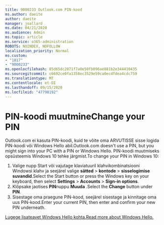 ```yaml
---
title: 9000233 Outlook.com PIN-kood
ms.author: daeite
author: daeite
manager: joallard
ms.date: 04/21/2020
ms.audience: Admin
ms.topic: article
ms.service: o365-administration
ROBOTS: NOINDEX, NOFOLLOW
localization_priority: Normal
ms.custom:
- "1817"
- "9000233"
ms.openlocfilehash: 85d65dc2071f7a0e50fb096ae881b2e344410435
ms.sourcegitcommit: c6692ce0fa1358ec3529e59ca0ecdfdea4cdc759
ms.translationtype: MT
ms.contentlocale: et-EE
ms.lasthandoff: 09/15/2020
ms.locfileid: "47798192"
---
```

# <a name="change-your-pin"></a><span data-ttu-id="a4ee7-102">PIN-koodi muutmine</span><span class="sxs-lookup"><span data-stu-id="a4ee7-102">Change your PIN</span></span>

<span data-ttu-id="a4ee7-103">Outlook.com ei kasuta PIN-koodi, kuid te võite oma ARVUTISSE sisse logida PIN-koodi või Windows Hello abil.</span><span class="sxs-lookup"><span data-stu-id="a4ee7-103">Outlook.com doesn't use a PIN, but you might sign into your PC with a PIN or Windows Hello.</span></span> <span data-ttu-id="a4ee7-104">PIN-koodi muutmiseks opsüsteemis Windows 10 tehke järgmist.</span><span class="sxs-lookup"><span data-stu-id="a4ee7-104">To change your PIN in Windows 10:</span></span>

1. <span data-ttu-id="a4ee7-105">Valige nupp Start või vajutage klaviatuuril klahvikombinatsiooni Windowsi klahv ja seejärel valige **sätted**  >  **kontode**  >  **sisselogimise suvandid**.</span><span class="sxs-lookup"><span data-stu-id="a4ee7-105">Select the Start button or press the Windows key on your keyboard, then select **Settings** > **Accounts** > **Sign-in options**.</span></span>
2. <span data-ttu-id="a4ee7-106">Klõpsake jaotises **PIN**nuppu **Muuda** .</span><span class="sxs-lookup"><span data-stu-id="a4ee7-106">Select the **Change** button under **PIN**.</span></span>
3. <span data-ttu-id="a4ee7-107">Sisestage oma praegune PIN-kood, seejärel sisestage ja kinnitage oma uus PIN-kood.</span><span class="sxs-lookup"><span data-stu-id="a4ee7-107">Enter your current PIN, then enter and confirm your new PIN underneath.</span></span>

[<span data-ttu-id="a4ee7-108">Lugege lisateavet Windows Hello kohta.</span><span class="sxs-lookup"><span data-stu-id="a4ee7-108">Read more about Windows Hello.</span></span>](https://support.microsoft.com/help/17215/)